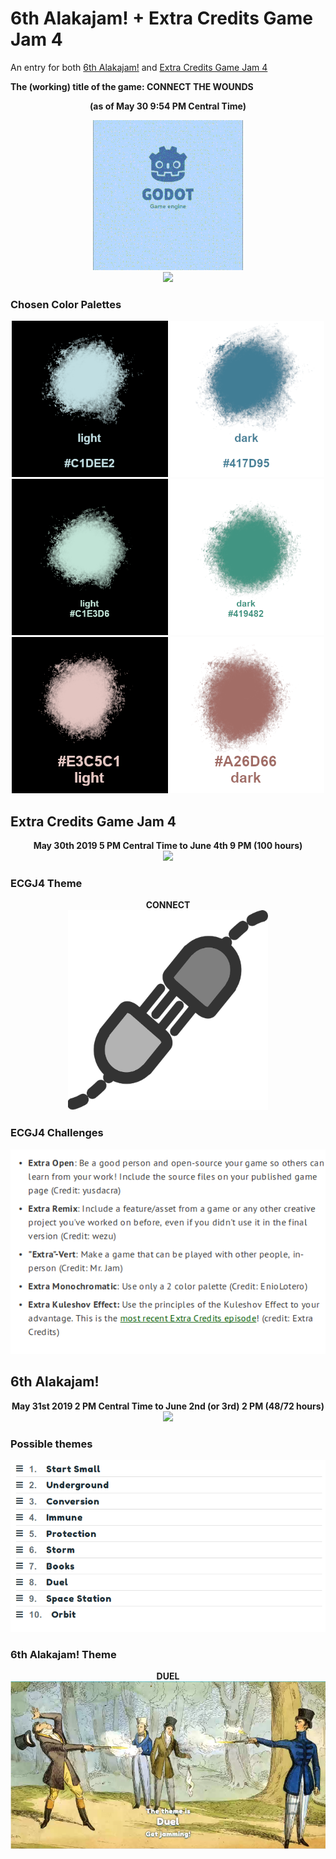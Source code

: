 # 6th Alakajam! + Extra Credits Game Jam 4
An entry for both [6th Alakajam!](https://alakajam.com/6th-alakajam/announcements) and [Extra Credits Game Jam 4](https://itch.io/jam/extra-credits-game-jam-4)

**The (working) title of the game: CONNECT THE WOUNDS**

<p align="center" >
<b>
(as of May 30 9:54 PM Central Time)
</b>
</p>
<p align="center">
<img src="https://github.com/Raccoon-JS/Alakajam-plus-Extra-Credits/blob/master/small-Alakajam-game-intro.gif">
<br>
<img src="https://i.imgur.com/EzFgM2G.png?2">
</p>

### Chosen Color Palettes

<p align="center">
<img height="250" width="500" src="https://github.com/Raccoon-JS/Alakajam-plus-Extra-Credits/blob/master/color-palettes/two_color_palette_reference_2.png">
<br>
<img height="250" width="500" src="https://github.com/Raccoon-JS/Alakajam-plus-Extra-Credits/blob/master/color-palettes/two_color_palette_reference_3.png">
<br>
<img height="250" width="500" src="https://github.com/Raccoon-JS/Alakajam-plus-Extra-Credits/blob/master/color-palettes/two_color_palette_reference_4.png">
</p>

## Extra Credits Game Jam 4

<p align="center">
<b>
May 30th 2019 5 PM Central Time to June 4th 9 PM (100 hours)
</b>
<br>
<img src="https://i.imgur.com/JiLZqQF.png?1">
</p>

### ECGJ4 Theme

<p align="center">
<b>CONNECT</b>
<br>
<img height="320" width="320" src="https://github.com/Raccoon-JS/Alakajam-plus-Extra-Credits/blob/master/connection.png">
</p>

### ECGJ4 Challenges

<p align="center">
<img src="https://github.com/Raccoon-JS/Alakajam-plus-Extra-Credits/blob/master/ec-challenges.png">
</p>

## 6th Alakajam!

<p align="center">
<b>May 31st 2019 2 PM Central Time to June 2nd (or 3rd) 2 PM (48/72 hours)</b>
<br>
<img src="https://i.imgur.com/0SPtSQA.png?1">
</p>

### Possible themes

<p align = "center">
<img src="https://github.com/Raccoon-JS/Alakajam-plus-Extra-Credits/blob/master/shortlist_alakajam_themes.png">
</p>

### 6th Alakajam! Theme

<p align = "center">
<b>DUEL<b>
<br>
<img src="https://github.com/Raccoon-JS/Alakajam-plus-Extra-Credits/blob/master/Alakajam-6-theme-Duel.png">
</p>

